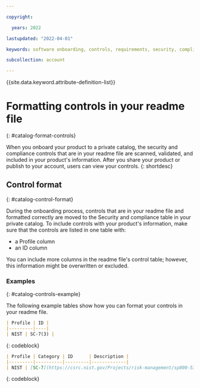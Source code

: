 ```yaml
---

copyright:

  years: 2022

lastupdated: "2022-04-01"

keywords: software onboarding, controls, requirements, security, compliance, partners 

subcollection: account

---
```


{{site.data.keyword.attribute-definition-list}}

# Formatting controls in your readme file
{: #catalog-format-controls}

When you onboard your product to a private catalog, the security and compliance controls that are in your readme file are scanned, validated, and included in your product's information. After you share your product or publish to your account, users can view your controls. 
{: shortdesc}

## Control format
{: #catalog-control-format}

During the onboarding process, controls that are in your readme file and formatted correctly are moved to the Security and compliance table in your private catalog. To include controls with your product's information, make sure that the controls are listed in one table with: 
- a Profile column
- an ID column

You can include more columns in the readme file's control table; however, this information might be overwritten or excluded. 

### Examples
{: #catalog-controls-example}

The following example tables show how you can format your controls in your readme file. 

```markdown
| Profile | ID |
|---------|----|
| NIST | SC-7(3) |
```
{: codeblock}

```markdown
| Profile | Category | ID      | Description |
|---------|----------|---------|-------------|
| NIST | [SC-7](https://csrc.nist.gov/Projects/risk-management/sp800-53-controls/release-search#/control?version=4.0&number=SC-7) | SC-7(3) | Limit the number of external network connections to the system. |
```
{: codeblock}
